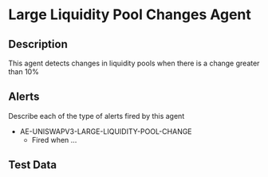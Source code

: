 # Large Liquidity Pool Changes Agent

## Description

This agent detects changes in liquidity pools when there is a change greater than 10%

## Alerts

Describe each of the type of alerts fired by this agent

- AE-UNISWAPV3-LARGE-LIQUIDITY-POOL-CHANGE
  - Fired when ...

## Test Data
